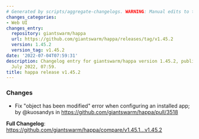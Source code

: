 ```yaml
---
# Generated by scripts/aggregate-changelogs. WARNING: Manual edits to this files will be overwritten.
changes_categories:
- Web UI
changes_entry:
  repository: giantswarm/happa
  url: https://github.com/giantswarm/happa/releases/tag/v1.45.2
  version: 1.45.2
  version_tag: v1.45.2
date: '2022-07-04T07:59:31'
description: Changelog entry for giantswarm/happa version 1.45.2, published on 04
  July 2022, 07:59.
title: happa release v1.45.2
---
```


<!-- Release notes generated using configuration in .github/release.yml at main -->

### Changes
* Fix "object has been modified" error when configuring an installed app; by @kuosandys in https://github.com/giantswarm/happa/pull/3518

**Full Changelog**: https://github.com/giantswarm/happa/compare/v1.45.1...v1.45.2
